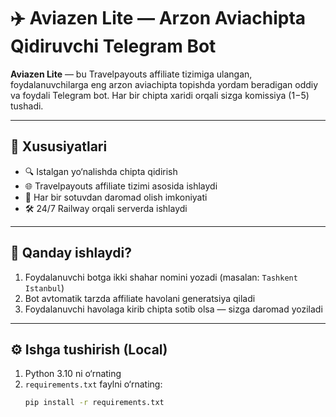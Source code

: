 # ✈️ Aviazen Lite — Arzon Aviachipta Qidiruvchi Telegram Bot

**Aviazen Lite** — bu Travelpayouts affiliate tizimiga ulangan, foydalanuvchilarga eng arzon aviachipta topishda yordam beradigan oddiy va foydali Telegram bot. Har bir chipta xaridi orqali sizga komissiya ($1-$5) tushadi.

---

## 🚀 Xususiyatlari

- 🔍 Istalgan yo‘nalishda chipta qidirish
- 🌐 Travelpayouts affiliate tizimi asosida ishlaydi
- 💸 Har bir sotuvdan daromad olish imkoniyati
- 🛠 24/7 Railway orqali serverda ishlaydi

---

## 🧠 Qanday ishlaydi?

1. Foydalanuvchi botga ikki shahar nomini yozadi (masalan: `Tashkent Istanbul`)
2. Bot avtomatik tarzda affiliate havolani generatsiya qiladi
3. Foydalanuvchi havolaga kirib chipta sotib olsa — sizga daromad yoziladi

---

## ⚙️ Ishga tushirish (Local)

1. Python 3.10 ni o‘rnating
2. `requirements.txt` faylni o‘rnating:
   ```bash
   pip install -r requirements.txt
